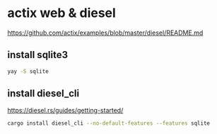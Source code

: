 # actix web & diesel

https://github.com/actix/examples/blob/master/diesel/README.md

## install sqlite3

```bash
yay -S sqlite
```

## install diesel_cli

https://diesel.rs/guides/getting-started/

```bash
cargo install diesel_cli --no-default-features --features sqlite
```
